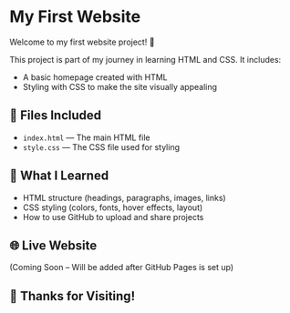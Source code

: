 # My First Website

Welcome to my first website project! 🚀

This project is part of my journey in learning HTML and CSS. It includes:

- A basic homepage created with HTML
- Styling with CSS to make the site visually appealing

## 📂 Files Included

- `index.html` — The main HTML file
- `style.css` — The CSS file used for styling

## 📖 What I Learned

- HTML structure (headings, paragraphs, images, links)
- CSS styling (colors, fonts, hover effects, layout)
- How to use GitHub to upload and share projects

## 🌐 Live Website

(Coming Soon – Will be added after GitHub Pages is set up)

## 🙌 Thanks for Visiting!
